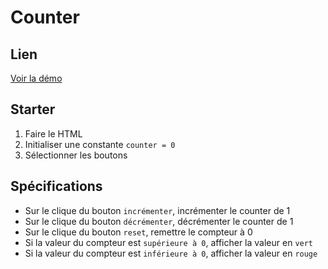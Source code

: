 # Counter

## Lien

[Voir la démo](https://dwwm-counter.netlify.app/)

## Starter

1. Faire le HTML
2. Initialiser une constante `counter = 0`
3. Sélectionner les boutons

## Spécifications

- Sur le clique du bouton `incrémenter`, incrémenter le counter de 1
- Sur le clique du bouton `décrémenter`, décrémenter le counter de 1
- Sur le clique du bouton `reset`, remettre le compteur à 0
- Si la valeur du compteur est `supérieure à 0`, afficher la valeur en `vert`
- Si la valeur du compteur est `inférieure à 0`, afficher la valeur en `rouge`
